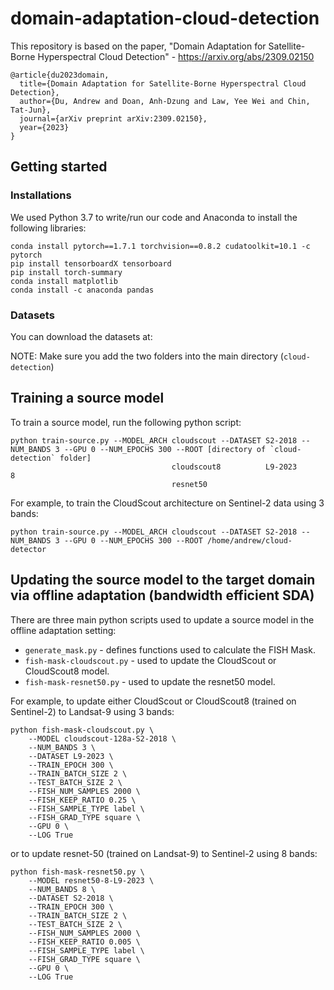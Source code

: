# domain-adaptation-cloud-detection

This repository is based on the paper, "Domain Adaptation for Satellite-Borne Hyperspectral Cloud Detection" - https://arxiv.org/abs/2309.02150

```
@article{du2023domain,
  title={Domain Adaptation for Satellite-Borne Hyperspectral Cloud Detection},
  author={Du, Andrew and Doan, Anh-Dzung and Law, Yee Wei and Chin, Tat-Jun},
  journal={arXiv preprint arXiv:2309.02150},
  year={2023}
}
```
## Getting started

### Installations
We used Python 3.7 to write/run our code and Anaconda to install the following libraries:

```
conda install pytorch==1.7.1 torchvision==0.8.2 cudatoolkit=10.1 -c pytorch
pip install tensorboardX tensorboard
pip install torch-summary
conda install matplotlib 
conda install -c anaconda pandas
```

### Datasets
You can download the datasets at:

NOTE: Make sure you add the two folders into the main directory (```cloud-detection```)

## Training a source model
To train a source model, run the following python script:

```
python train-source.py --MODEL_ARCH cloudscout --DATASET S2-2018 --NUM_BANDS 3 --GPU 0 --NUM_EPOCHS 300 --ROOT [directory of `cloud-detection` folder]
                                    cloudscout8          L9-2023             8
                                    resnet50
```

For example, to train the CloudScout architecture on Sentinel-2 data using 3 bands:
```
python train-source.py --MODEL_ARCH cloudscout --DATASET S2-2018 --NUM_BANDS 3 --GPU 0 --NUM_EPOCHS 300 --ROOT /home/andrew/cloud-detector
```

## Updating the source model to the target domain via offline adaptation (bandwidth efficient SDA)
There are three main python scripts used to update a source model in the offline adaptation setting:

* ```generate_mask.py``` - defines functions used to calculate the FISH Mask.
* ```fish-mask-cloudscout.py``` - used to update the CloudScout or CloudScout8 model.
* ```fish-mask-resnet50.py``` - used to update the resnet50 model.

For example, to update either CloudScout or CloudScout8 (trained on Sentinel-2) to Landsat-9 using 3 bands: 
```
python fish-mask-cloudscout.py \
    --MODEL cloudscout-128a-S2-2018 \
    --NUM_BANDS 3 \
    --DATASET L9-2023 \
    --TRAIN_EPOCH 300 \
    --TRAIN_BATCH_SIZE 2 \
    --TEST_BATCH_SIZE 2 \
    --FISH_NUM_SAMPLES 2000 \
    --FISH_KEEP_RATIO 0.25 \
    --FISH_SAMPLE_TYPE label \
    --FISH_GRAD_TYPE square \
    --GPU 0 \
    --LOG True
```
or to update resnet-50 (trained on Landsat-9) to Sentinel-2 using 8 bands:
```
python fish-mask-resnet50.py \
    --MODEL resnet50-8-L9-2023 \
    --NUM_BANDS 8 \
    --DATASET S2-2018 \
    --TRAIN_EPOCH 300 \
    --TRAIN_BATCH_SIZE 2 \
    --TEST_BATCH_SIZE 2 \
    --FISH_NUM_SAMPLES 2000 \
    --FISH_KEEP_RATIO 0.005 \
    --FISH_SAMPLE_TYPE label \
    --FISH_GRAD_TYPE square \
    --GPU 0 \
    --LOG True
```








